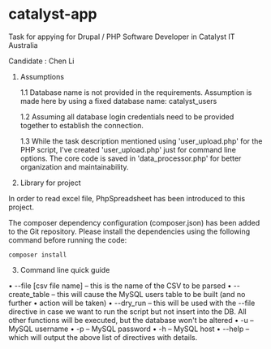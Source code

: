 # catalyst-app

Task for appying for Drupal / PHP Software Developer in Catalyst IT Australia

Candidate : Chen Li

1. Assumptions

   1.1 Database name is not provided in the requirements. Assumption is made here by using a fixed database name: catalyst_users

   1.2 Assuming all database login credentials need to be provided together to establish the connection.

   1.3 While the task description mentioned using 'user_upload.php' for the PHP script, I've created 'user_upload.php' just for command line options.
   The core code is saved in 'data_processor.php' for better organization and maintainability.

2. Library for project

In order to read excel file, PhpSpreadsheet has been introduced to this project.

The composer dependency configuration (composer.json) has been added to the Git repository.
Please install the dependencies using the following command before running the code:

    composer install

3. Command line quick guide

• --file [csv file name] – this is the name of the CSV to be parsed
• --create_table – this will cause the MySQL users table to be built (and no further
• action will be taken)
• --dry_run – this will be used with the --file directive in case we want to run the script but not
insert into the DB. All other functions will be executed, but the database won't be altered
• -u – MySQL username
• -p – MySQL password
• -h – MySQL host
• --help – which will output the above list of directives with details.
